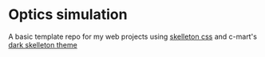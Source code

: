 # Optics simulation
A basic template repo for my web projects using [skelleton css](http://getskeleton.com/) and c-mart's [dark skelleton theme](https://github.com/c-mart/dark-tango-skeleton)
